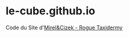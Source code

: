 le-cube.github.io
=====================

Code du Site d'[Mirel&Cizek - Rogue Taxidermy](http://cube.fr)

